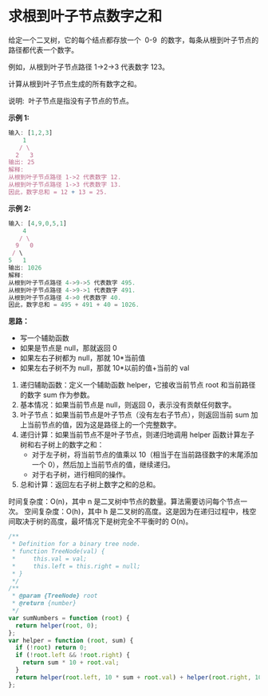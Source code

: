 # 求根到叶子节点数字之和

给定一个二叉树，它的每个结点都存放一个  0-9  的数字，每条从根到叶子节点的路径都代表一个数字。

例如，从根到叶子节点路径 1->2->3 代表数字 123。

计算从根到叶子节点生成的所有数字之和。

说明:  叶子节点是指没有子节点的节点。

**示例 1:**

```js
输入: [1,2,3]
    1
   / \
  2   3
输出: 25
解释:
从根到叶子节点路径 1->2 代表数字 12.
从根到叶子节点路径 1->3 代表数字 13.
因此，数字总和 = 12 + 13 = 25.
```

**示例 2:**

```js
输入: [4,9,0,5,1]
    4
   / \
  9   0
 / \
5   1
输出: 1026
解释:
从根到叶子节点路径 4->9->5 代表数字 495.
从根到叶子节点路径 4->9->1 代表数字 491.
从根到叶子节点路径 4->0 代表数字 40.
因此，数字总和 = 495 + 491 + 40 = 1026.
```

**思路：**

- 写一个辅助函数
- 如果是节点是 null，那就返回 0
- 如果左右子树都为 null，那就 10\*当前值
- 如果左右子树不为 null，那就 10\*以前的值+当前的 val

1. 递归辅助函数：定义一个辅助函数 helper，它接收当前节点 root 和当前路径的数字 sum 作为参数。
2. 基本情况：如果当前节点是 null，则返回 0，表示没有贡献任何数字。
3. 叶子节点：如果当前节点是叶子节点（没有左右子节点），则返回当前 sum 加上当前节点的值，因为这是路径上的一个完整数字。
4. 递归计算：如果当前节点不是叶子节点，则递归地调用 helper 函数计算左子树和右子树上的数字之和：
   - 对于左子树，将当前节点的值乘以 10（相当于在当前路径数字的末尾添加一个 0），然后加上当前节点的值，继续递归。
   - 对于右子树，进行相同的操作。
5. 总和计算：返回左右子树上数字之和的总和。

时间复杂度：O(n)，其中 n 是二叉树中节点的数量。算法需要访问每个节点一次。
空间复杂度：O(h)，其中 h 是二叉树的高度。这是因为在递归过程中，栈空间取决于树的高度，最坏情况下是树完全不平衡时的 O(n)。

```js
/**
 * Definition for a binary tree node.
 * function TreeNode(val) {
 *     this.val = val;
 *     this.left = this.right = null;
 * }
 */
/**
 * @param {TreeNode} root
 * @return {number}
 */
var sumNumbers = function (root) {
  return helper(root, 0);
};
var helper = function (root, sum) {
  if (!root) return 0;
  if (!root.left && !root.right) {
    return sum * 10 + root.val;
  }
  return helper(root.left, 10 * sum + root.val) + helper(root.right, 10 * sum + root.val);
};
```
